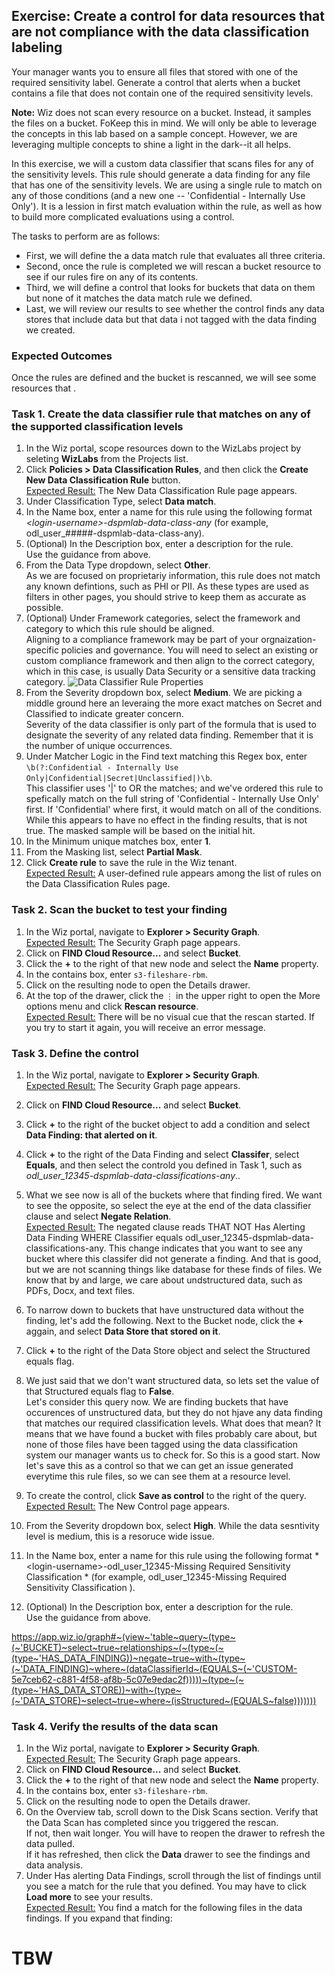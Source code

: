 ## Exercise: Create a control for data resources that are not compliance with the data classification labeling

Your manager wants you to ensure all files that stored with one of the required sensitivity label. Generate a control that alerts when a bucket contains a file that does not contain one of the required sensitivity levels.

**Note:** Wiz does not scan every resource on a bucket. Instead, it samples the files on a bucket. FoKeep this in mind. We will only be able to leverage the concepts in this lab based on a sample concept. However, we are leveraging multiple concepts to shine a light in the dark--it all helps.

In this exercise, we will a custom data classifier that scans files for any of the sensitivity levels. This rule should generate a data finding for any file that has one of the sensitivity levels. We are using a single rule to match on any of those conditions (and a new one -- 'Confidential - Internally Use Only'). It is a lession in first match evaluation within the rule, as well as how to build more complicated evaluations using a control. 

The tasks to perform are as follows:
* First, we will define the a data match rule that evaluates all three criteria.
* Second, once the rule is completed we will rescan a bucket resource to see if our rules fire on any of its contents.
* Third, we will define a control that looks for buckets that data on them but none of it matches the data match rule we defined.  
* Last, we will review our results to see whether the control finds any data stores that include data but that data i not tagged with the data finding we created.

### Expected Outcomes

Once the rules are defined and the bucket is rescanned, we will see some resources that . 

### Task 1. Create the data classifier rule that matches on any of the supported classification levels
1. In the Wiz portal, scope resources down to the WizLabs project by seleting **WizLabs** from the Projects list.
2. Click **Policies > Data Classification Rules**, and then click the **Create New Data Classification Rule** button.
<br/><ins>Expected Result:</ins> The New Data Classification Rule page appears. 
3. Under Classification Type, select **Data match**.
4. In the Name box, enter a name for this rule using the following format *\<login-username\>-dspmlab-data-class-any* (for example, odl_user_#####-dspmlab-data-class-any).
5. (Optional) In the Description box, enter a description for the rule.
<br/>Use the guidance from above.
6. From the Data Type dropdown, select **Other**. <br/>
As we are focused on proprietariy information, this rule does not match any known defintions, such as PHI or PII. As these types are used as filters in other pages, you should strive to keep them as accurate as possible.
7. (Optional) Under Framework categories, select the framework and category to which this rule should be aligned.
<br/>Aligning to a compliance framework may be part of your orgnaization-specific policies and governance. You will need to select an existing or custom compliance framework and then align to the correct category, which in this case, is usually Data Security or a sensitive data tracking category.
![Data Classifier Rule Properties](img/dspm-classifier-any-settings.png)
8. From the Severity dropdown box, select **Medium**. We are picking a middle ground here an leveraing the more exact matches on Secret and Classified to indicate greater concern. 
<br/>Severity of the data classifier is only part of the formula that is used to designate the severity of any related data finding. Remember that it is the number of unique occurrences.
9. Under Matcher Logic in the Find text matching this Regex box, enter <code>\b(?:Confidential - Internally Use Only|Confidential|Secret|Unclassified|)\b</code>.
<br/>This classifier uses '|' to OR the matches; and we've ordered this rule to spefically match on the full string of 'Confidential - Internally Use Only' first. If 'Confidential' where first, it would match on all of the conditions. While this appears to have no effect in the finding results, that is not true. The masked sample will be based on the initial hit. 
10. In the Minimum unique matches box, enter **1**.
11. From the Masking list, select **Partial Mask**.
12. Click **Create rule** to save the rule in the Wiz tenant.
<br/><ins>Expected Result:</ins> A user-defined rule appears among the list of rules on the Data Classification Rules page. 

### Task 2. Scan the bucket to test your finding
1. In the Wiz portal, navigate to **Explorer > Security Graph**.
<br/><ins>Expected Result:</ins> The Security Graph page appears. 
2. Click on **FIND Cloud Resource...** and select **Bucket**.
3. Click the **+** to the right of that new node and select the **Name** property.
4. In the contains box, enter <code>s3-fileshare-rbm</code>.
5. Click on the resulting node to open the Details drawer.
6. At the top of the drawer, click the <code>&#x22EE;</code> in the upper right to open the More options menu and click **Rescan resource**.
<br/><ins>Expected Result:</ins> There will be no visual cue that the rescan started. If you try to start it again, you will receive an error message.

### Task 3. Define the control

1. In the Wiz portal, navigate to **Explorer > Security Graph**.
<br/><ins>Expected Result:</ins> The Security Graph page appears. 
2. Click on **FIND Cloud Resource...** and select **Bucket**.
3. Click **+** to the right of the bucket object to add a condition and select **Data Finding: that alerted on it**.
4. Click **+** to the right of the Data Finding and select **Classifer**, select **Equals**, and then select the controld you defined in Task 1, such as *odl_user_12345-dspmlab-data-classifications-any*..
5. What we see now is all of the buckets where that finding fired. We want to see the opposite, so select the eye at the end of the data classifier clause and select **Negate Relation**.
<br/><ins>Expected Result:</ins> The negated clause reads THAT NOT Has Alerting Data Finding WHERE Classifier equals odl_user_12345-dspmlab-data-classifications-any. This change indicates that you want to see any bucket where this classifer did not generate a finding. And that is good, but we are not scanning things like database for these finds of files. We know that by and large, we care about undstructured data, such as PDFs, Docx, and text files.
6. To narrow down to buckets that have unstructured data without the finding, let's add the following. Next to the Bucket node, click the **+** aggain, and select **Data Store that stored on it**.
7. Click **+** to the right of the Data Store object and select the Structured equals flag.
8. We just said that we don't want structured data, so lets set the value of that Structured equals flag to **False**.
<br/>Let's consider this query now. We are finding buckets that have occurences of unstructured data, but they do not hjave any data finding that matches our required classification levels. What does that mean? It means that we have found a bucket with files probably care about, but none of those files have been tagged using the data classification system our manager wants us to check for. So this is a good start. Now let's save this as a control so that we can get an issue generated everytime this rule files, so we can see them at a resource level.  
9. To create the control, click **Save as control** to the right of the query.
<br/><ins>Expected Result:</ins> The New Control page appears.


10. From the Severity dropdown box, select **High**. While the data sesntivity level is medium, this is a resoruce wide issue. 

4. In the Name box, enter a name for this rule using the following format *\<login-username\>-odl_user_12345-Missing Required Sensitivity Classification
\* (for example, odl_user_12345-Missing Required Sensitivity Classification
).
5. (Optional) In the Description box, enter a description for the rule.
<br/>Use the guidance from above.



https://app.wiz.io/graph#~(view~'table~query~(type~(~'BUCKET)~select~true~relationships~(~(type~(~(type~'HAS_DATA_FINDING))~negate~true~with~(type~(~'DATA_FINDING)~where~(dataClassifierId~(EQUALS~(~'CUSTOM-5e7ceb62-c881-4f58-af8b-5c07e9edac2f)))))~(type~(~(type~'HAS_DATA_STORE))~with~(type~(~'DATA_STORE)~select~true~where~(isStructured~(EQUALS~false)))))))

### Task 4. Verify the results of the data scan
1. In the Wiz portal, navigate to **Explorer > Security Graph**.
<br/><ins>Expected Result:</ins> The Security Graph page appears. 
2. Click on **FIND Cloud Resource...** and select **Bucket**.
3. Click the **+** to the right of that new node and select the **Name** property.
4. In the contains box, enter <code>s3-fileshare-rbm</code>.
5. Click on the resulting node to open the Details drawer.
6. On the Overview tab, scroll down to the Disk Scans section. Verify that the Data Scan has completed since you triggered the rescan. 
<br>If not, then wait longer. You will have to reopen the drawer to refresh the data pulled. 
<br>If it has refreshed, then click the **Data** drawer to see the findings and data analysis.
7. Under Has alerting Data Findings, scroll through the list of findings until you see a match for the rule that you defined. You may have to click **Load more** to see your results. 
<br/><ins>Expected Result:</ins> You find a match for the following files in the data findings. If you expand that finding:

# TBW 

